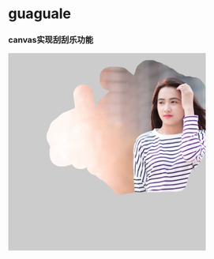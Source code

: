 # guaguale
### canvas实现刮刮乐功能
<img src = 'https://github.com/zhuyuzhu/guaguale/blob/master/guaguale.jpg' width = 400 height=400 />
